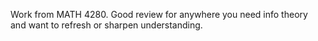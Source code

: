 Work from MATH 4280. Good review for anywhere you need info theory and want to refresh or sharpen understanding.
